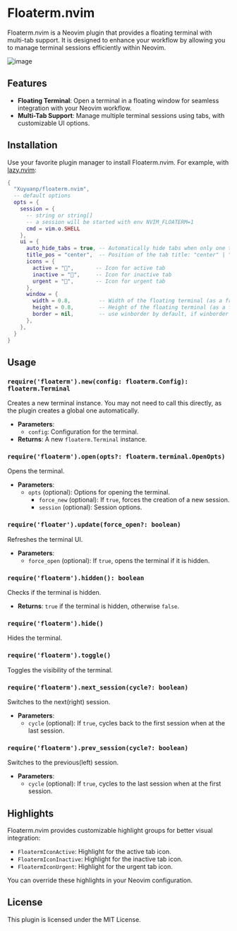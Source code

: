 # Floaterm.nvim

Floaterm.nvim is a Neovim plugin that provides a floating terminal with multi-tab support. It is designed to enhance your workflow by allowing you to manage terminal sessions efficiently within Neovim.

![image](https://github.com/user-attachments/assets/2264e2e8-ea56-4a5b-a5ed-02a0a741f50c)


## Features

- **Floating Terminal**: Open a terminal in a floating window for seamless integration with your Neovim workflow.
- **Multi-Tab Support**: Manage multiple terminal sessions using tabs, with customizable UI options.

## Installation

Use your favorite plugin manager to install Floaterm.nvim. For example, with [lazy.nvim](https://github.com/folke/lazy.nvim):

```lua
{
  "Xuyuanp/floaterm.nvim",
  -- default options
  opts = {
    session = {
      -- string or string[]
      -- a session will be started with env NVIM_FLOATERM=1
      cmd = vim.o.SHELL
    },
    ui = {
      auto_hide_tabs = true, -- Automatically hide tabs when only one terminal is open
      title_pos = "center",  -- Position of the tab title: "center" | "left" | "right"
      icons = {
        active = "",       -- Icon for active tab
        inactive = "",     -- Icon for inactive tab
        urgent = "󰐾",       -- Icon for urgent tab
      },
      window = {
        width = 0.8,         -- Width of the floating terminal (as a fraction of the editor width)
        height = 0.8,        -- Height of the floating terminal (as a fraction of the editor height)
        border = nil,        -- use winborder by default, if winborder is empty, 'none' or 'shadow', use 'rounded'
      },
    },
  }
}
```

## Usage

### `require('floaterm').new(config: floaterm.Config): floaterm.Terminal`

Creates a new terminal instance. You may not need to call this directly, as the plugin creates a global one automatically.

- **Parameters**:
  - `config`: Configuration for the terminal.
- **Returns**: A new `floaterm.Terminal` instance.

### `require('floaterm').open(opts?: floaterm.terminal.OpenOpts)`

Opens the terminal.

- **Parameters**:
  - `opts` (optional): Options for opening the terminal.
    - `force_new` (optional): If `true`, forces the creation of a new session.
    - `session` (optional): Session options.

### `require('floater').update(force_open?: boolean)`

Refreshes the terminal UI.

- **Parameters**:
  - `force_open` (optional): If `true`, opens the terminal if it is hidden.

### `require('floaterm').hidden(): boolean`

Checks if the terminal is hidden.

- **Returns**: `true` if the terminal is hidden, otherwise `false`.

### `require('floaterm').hide()`

Hides the terminal.

### `require('floaterm').toggle()`

Toggles the visibility of the terminal.

### `require('floaterm').next_session(cycle?: boolean)`

Switches to the next(right) session.

- **Parameters**:
  - `cycle` (optional): If `true`, cycles back to the first session when at the last session.

### `require('floaterm').prev_session(cycle?: boolean)`

Switches to the previous(left) session.

- **Parameters**:
  - `cycle` (optional): If `true`, cycles to the last session when at the first session.

## Highlights

Floaterm.nvim provides customizable highlight groups for better visual integration:

- `FloatermIconActive`: Highlight for the active tab icon.
- `FloatermIconInactive`: Highlight for the inactive tab icon.
- `FloatermIconUrgent`: Highlight for the urgent tab icon.

You can override these highlights in your Neovim configuration.

## License

This plugin is licensed under the MIT License.
